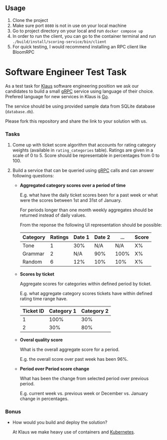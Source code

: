 ## Usage

1. Clone the project
2. Make sure port `8080` is not in use on your local machine
3. Go to project directory on your local and run `docker compose up`
4. In order to run the client, you can go to the container terminal and run `./build/install/scoring-service/bin/client`
5. For quick testing, I would recommend installing an RPC client like BloomRPC

# Software Engineer Test Task

As a test task for [Klaus](https://www.klausapp.com) software engineering position we ask our candidates to build a
small [gRPC](https://grpc.io) service using language of their choice. Prefered language for new services in Klaus
is [Go](https://golang.org).

The service should be using provided sample data from SQLite database (`database.db`).

Please fork this repository and share the link to your solution with us.

### Tasks

1. Come up with ticket score algorithm that accounts for rating category weights (available in `rating_categories` table). Ratings are given in a scale of 0 to 5. Score should be representable in percentages from 0 to 100.

2. Build a service that can be queried using [gRPC](https://grpc.io/docs/tutorials/basic/go/) calls and can answer following questions:

    * **Aggregated category scores over a period of time**

      E.g. what have the daily ticket scores been for a past week or what were the scores between 1st and 31st of January.

      For periods longer than one month weekly aggregates should be returned instead of daily values.

      From the reponse the following UI representation should be possible:

      | Category | Ratings | Date 1 | Date 2 | ... | Score |
        |----|----|----|----|----|----|
      | Tone | 1 | 30% | N/A | N/A | X% |
      | Grammar | 2 | N/A | 90% | 100% | X% |
      | Random | 6 | 12% | 10% | 10% | X% |

    * **Scores by ticket**

      Aggregate scores for categories within defined period by ticket.

      E.g. what aggregate category scores tickets have within defined rating time range have.

      | Ticket ID | Category 1 | Category 2 |
        |----|----|----|
      | 1   |  100%  |  30%  |
      | 2   |  30%  |  80%  |

    * **Overal quality score**

      What is the overall aggregate score for a period.

      E.g. the overall score over past week has been 96%.

    * **Period over Period score change**

      What has been the change from selected period over previous period.

      E.g. current week vs. previous week or December vs. January change in percentages.

### Bonus

* How would you build and deploy the solution?

  At Klaus we make heavy use of containers and [Kubernetes](https://kubernetes.io).